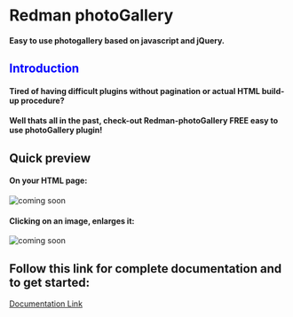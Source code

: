 <h1>Redman photoGallery</h1>

<h4>Easy to use photogallery based on javascript and jQuery.</h4>

<h2 style='color:blue !important'>Introduction</h2>

<h4>
  Tired of having difficult plugins without pagination or actual HTML build-up procedure?
</h4>
<h4>
  Well thats all in the past, check-out Redman-photoGallery FREE easy to use photoGallery plugin!
</h4>
<h2>Quick preview</h2>
<h4>On your HTML page:</h4>
<img width:300 height:300 src="https://github.com/RedouaneElyakhlifi/redman-photoGallery/blob/master/content/img/preview1.JPG" alt="coming soon">
<h4>Clicking on an image, enlarges it:</h4>
<img src="https://github.com/RedouaneElyakhlifi/redman-photoGallery/blob/master/content/img/preview2.JPG" alt="coming soon">
<h2>Follow this link for complete documentation and to get started:</h2>
<a href="https://www.mijnsollicitatie.be/jQueryPlugin">Documentation Link</a>


